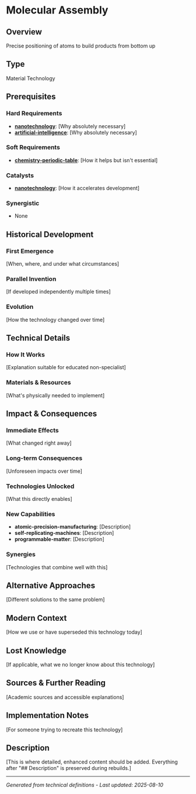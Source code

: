 # Molecular Assembly

## Overview
Precise positioning of atoms to build products from bottom up

## Type
Material Technology

## Prerequisites

### Hard Requirements
- **[nanotechnology](../nanotechnology/README.md)**: [Why absolutely necessary]
- **[artificial-intelligence](../artificial-intelligence/README.md)**: [Why absolutely necessary]

### Soft Requirements
- **[chemistry-periodic-table](../chemistry-periodic-table/README.md)**: [How it helps but isn't essential]

### Catalysts
- **[nanotechnology](../nanotechnology/README.md)**: [How it accelerates development]

### Synergistic
- None

## Historical Development

### First Emergence
[When, where, and under what circumstances]





### Parallel Invention
[If developed independently multiple times]

### Evolution
[How the technology changed over time]

## Technical Details

### How It Works
[Explanation suitable for educated non-specialist]

### Materials & Resources
[What's physically needed to implement]





## Impact & Consequences

### Immediate Effects
[What changed right away]

### Long-term Consequences
[Unforeseen impacts over time]

### Technologies Unlocked
[What this directly enables]

### New Capabilities
- **atomic-precision-manufacturing**: [Description]
- **self-replicating-machines**: [Description]
- **programmable-matter**: [Description]

### Synergies
[Technologies that combine well with this]

## Alternative Approaches
[Different solutions to the same problem]

## Modern Context
[How we use or have superseded this technology today]

## Lost Knowledge
[If applicable, what we no longer know about this technology]

## Sources & Further Reading
[Academic sources and accessible explanations]

## Implementation Notes
[For someone trying to recreate this technology]

## Description



[This is where detailed, enhanced content should be added. Everything after "## Description" is preserved during rebuilds.]

---
*Generated from technical definitions - Last updated: 2025-08-10*
